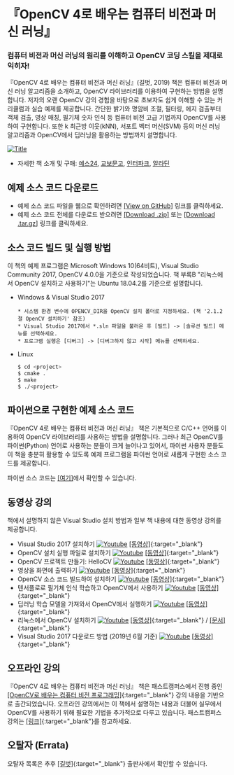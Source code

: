 # 『OpenCV 4로 배우는 컴퓨터 비전과 머신 러닝』

<h3>컴퓨터 비전과 머신 러닝의 원리를 이해하고 OpenCV 코딩 스킬을 제대로 익히자!</h3>

『OpenCV 4로 배우는 컴퓨터 비전과 머신 러닝』(길벗, 2019) 책은 컴퓨터 비전과 머신 러닝 알고리즘을 소개하고, OpenCV 라이브러리를 이용하여 구현하는 방법을 설명합니다. 저자의 오랜 OpenCV 강의 경험을 바탕으로 초보자도 쉽게 이해할 수 있는 커리큘럼과 실습 예제를 제공합니다. 간단한 밝기와 명암비 조절, 필터링, 에지 검출부터 객체 검출, 영상 매칭, 필기체 숫자 인식 등 컴퓨터 비전 고급 기법까지 OpenCV를 사용하여 구현합니다. 또한 k 최근방 이웃(kNN), 서포트 벡터 머신(SVM) 등의 머신 러닝 알고리즘과 OpenCV에서 딥러닝을 활용하는 방법까지 설명합니다.

[![Title](title_contents.png)](http://www.yes24.com/Product/Goods/71829618)

* 자세한 책 소개 및 구매: [예스24](http://bit.ly/2Ufo8nv), [교보문고](http://bit.ly/2FIF0J1), [인터파크](http://bit.ly/2FSApFz), [알라딘](http://bit.ly/2U7TTPb)

## 예제 소스 코드 다운로드

* 예제 소스 코드 파일을 웹으로 확인하려면 [[View on GitHub]](https://github.com/sunkyoo/opencv4cvml) 링크를 클릭하세요.
* 예제 소스 코드 전체를 다운로드 받으려면 [[Download .zip]](https://github.com/sunkyoo/opencv4cvml/zipball/master) 또는 [[Download .tar.gz]](https://github.com/sunkyoo/opencv4cvml/tarball/master) 링크를 클릭하세요.

## 소스 코드 빌드 및 실행 방법

이 책의 예제 프로그램은 Microsoft Windows 10(64비트), Visual Studio Community 2017, OpenCV 4.0.0을 기준으로 작성되었습니다. 책 부록B "리눅스에서 OpenCV 설치하고 사용하기"는 Ubuntu 18.04.2를 기준으로 설명합니다.

* Windows & Visual Studio 2017

    ```
    * 시스템 환경 변수에 OPENCV_DIR을 OpenCV 설치 폴더로 지정하세요. (책 '2.1.2절 OpenCV 설치하기' 참조)
    * Visual Studio 2017에서 *.sln 파일을 불러온 후 [빌드] -> [솔루션 빌드] 메뉴를 선택하세요.
    * 프로그램 실행은 [디버그] -> [디버그하지 않고 시작] 메뉴를 선택하세요.
    ```

* Linux

    ```bash
    $ cd <project>
    $ cmake .
    $ make
    $ ./<project>
    ```

## 파이썬으로 구현한 예제 소스 코드

『OpenCV 4로 배우는 컴퓨터 비전과 머신 러닝』 책은 기본적으로 C/C++ 언어를 이용하여 OpenCV 라이브러리를 사용하는 방법을 설명합니다. 그러나 최근 OpenCV를 파이썬(Python) 언어로 사용하는 분들이 크게 늘어나고 있어서, 파이썬 사용자 분들도 이 책을 충분히 활용할 수 있도록 예제 프로그램을 파이썬 언어로 새롭게 구현한 소스 코드를 제공합니다.

파이썬 소스 코드는 [[여기]](https://github.com/sunkyoo/opencv4cvml/tree/master/python)에서 확인할 수 있습니다.

## 동영상 강의

책에서 설명하지 않은 Visual Studio 설치 방법과 일부 책 내용에 대한 동영상 강의를 제공합니다.

* Visual Studio 2017 설치하기 [![Youtube](youtube_icon.png)](https://youtu.be/jzVNiMeVcvs) [[동영상]](https://youtu.be/jzVNiMeVcvs){:target="_blank"}
* OpenCV 설치 실행 파일로 설치하기 [![Youtube](youtube_icon.png)](https://youtu.be/HxDfGHwDSmc) [[동영상]](https://youtu.be/HxDfGHwDSmc){:target="_blank"}
* OpenCV 프로젝트 만들기: HelloCV [![Youtube](youtube_icon.png)](https://youtu.be/fKWQIPwNsc8) [[동영상]](https://youtu.be/fKWQIPwNsc8){:target="_blank"}
* 영상을 화면에 출력하기 [![Youtube](youtube_icon.png)](https://youtu.be/gcgScMU0XWE) [[동영상]](https://youtu.be/gcgScMU0XWE){:target="_blank"}
* OpenCV 소스 코드 빌드하여 설치하기 [![Youtube](youtube_icon.png)](https://youtu.be/ac75cFPYlOQ) [[동영상]](https://youtu.be/ac75cFPYlOQ){:target="_blank"}
* 텐서플로로 필기체 인식 학습하고 OpenCV에서 사용하기 [![Youtube](youtube_icon.png)](https://youtu.be/4FLAp9nXlyo) [[동영상]](https://youtu.be/4FLAp9nXlyo){:target="_blank"}
* 딥러닝 학습 모델을 가져와서 OpenCV에서 실행하기 [![Youtube](youtube_icon.png)](https://youtu.be/DteTXf4_pcA) [[동영상]](https://youtu.be/DteTXf4_pcA){:target="_blank"}
* 리눅스에서 OpenCV 설치하기 [![Youtube](youtube_icon.png)](https://youtu.be/3RcQf0hJdFM) [[동영상]](https://youtu.be/3RcQf0hJdFM){:target="_blank"} / [[문서]](OpenCV4Linux.md){:target="_blank"}
* Visual Studio 2017 다운로드 방법 (2019년 6월 기준) [![Youtube](youtube_icon.png)](https://youtu.be/SRzKtZBMIIY) [[동영상]](https://youtu.be/SRzKtZBMIIY){:target="_blank"}

## 오프라인 강의

『OpenCV 4로 배우는 컴퓨터 비전과 머신 러닝』 책은 패스트캠퍼스에서 진행 중인 [[OpenCV로 배우는 컴퓨터 비전 프로그래밍]](https://www.fastcampus.co.kr/dev_camp_cvocv/){:target="_blank"} 강의 내용을 기반으로 출간되었습니다. 오프라인 강의에서는 이 책에서 설명하는 내용과 더불어 실무에서 OpenCV를 사용하기 위해 필요한 기법을 추가적으로 다루고 있습니다. 패스트캠퍼스 강의는 [[링크]](https://www.fastcampus.co.kr/dev_camp_cvocv/){:target="_blank"}를 참고하세요.

## 오탈자 (Errata)

오탈자 목록은 추후 [[길벗]](https://www.gilbut.co.kr/book/view?bookcode=BN002402){:target="_blank"} 출판사에서 확인할 수 있습니다.
